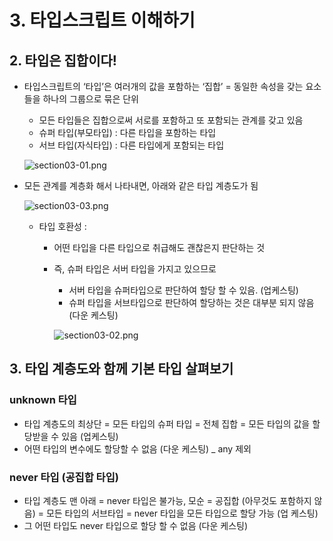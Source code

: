 # 3. 타입스크립트 이해하기

## 2. 타입은 집합이다!

- 타입스크립트의 ‘타입’은 여러개의 값을 포함하는 ‘집합’ = 동일한 속성을 갖는 요소들을 하나의 그룹으로 묶은 단위
    - 모든 타입들은 집합으로써 서로를 포함하고 또 포함되는 관계를 갖고 있음
    - 슈퍼 타입(부모타입) : 다른 타입을 포함하는 타입
    - 서브 타입(자식타입) : 다른 타입에게 포함되는 타입
    
    ![section03-01.png](./imgsection03-01.png)
    
- 모든 관계를 계층화 해서 나타내면, 아래와 같은 타입 계층도가 됨
    
    ![section03-03.png](./imgsection03-03.png)
    
    - 타입 호환성 :
        - 어떤 타입을 다른 타입으로 취급해도 괜찮은지 판단하는 것
        - 즉, 슈퍼 타입은 서버 타입을 가지고 있으므로
            - 서버 타입을 슈퍼타입으로 판단하여 할당 할 수 있음. (업케스팅)
            - 슈퍼 타입을 서브타입으로 판단하여 할당하는 것은 대부분 되지 않음 (다운 케스팅)
            
            ![section03-02.png](./imgsection03-02.png)
            

## 3. 타입 계층도와 함께 기본 타입 살펴보기

### unknown 타입

- 타입 계층도의 최상단 = 모든 타입의 슈퍼 타입 =  전체 집합 = 모든 타입의 값을 할당받을 수 있음 (업케스팅)
- 어떤 타입의 변수에도 할당할 수 없음 (다운 케스팅) _ any 제외

### ****never 타입 (공집합 타입)****

- 타입 계층도 맨 아래 = never 타입은 불가능, 모순 = 공집합 (아무것도 포함하지 않음) = 모든 타입의 서브타입 = never 타입을 모든 타입으로 할당 가능 (업 케스팅)
- 그 어떤 타입도 never 타입으로 할당 할 수 없음 (다운 케스팅)